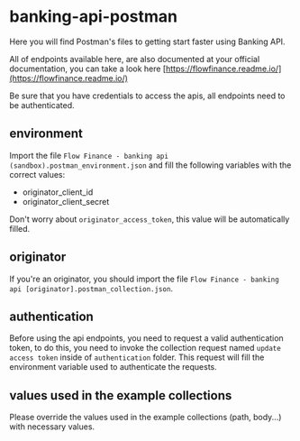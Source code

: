 # banking-api-postman

Here you will find Postman's files to getting start faster using Banking API.

All of endpoints available here, are also documented at your official documentation, you can take a look here [https://flowfinance.readme.io/](https://flowfinance.readme.io/)

Be sure that you have credentials to access the apis, all endpoints need to be authenticated.

## environment

Import the file `Flow Finance - banking api (sandbox).postman_environment.json` and fill the following variables with the correct values:

- originator_client_id
- originator_client_secret

Don't worry about `originator_access_token`, this value will be automatically filled.

## originator

If you're an originator, you should import the file `Flow Finance - banking api [originator].postman_collection.json`.

## authentication

Before using the api endpoints, you need to request a valid authentication token, to do this, you need to invoke the collection request named `update access token` inside of `authentication` folder. This request will fill the environment variable used to authenticate the requests.

## values used in the example collections

Please override the values used in the example collections (path, body...) with necessary values. 
